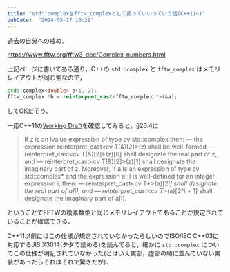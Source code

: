 ```yaml
---
title: "std::complexをfftw_complexとして扱っていいっていう話(C++11~)"
pubDate:  "2024-05-17 16:29"
---
```


過去の自分への戒め．

https://www.fftw.org/fftw3_doc/Complex-numbers.html

上記ページに書いてある通り，C++の `std::complex` と `fftw_complex` はメモリレイアウトが同じ型なので，

```cpp
std::complex<double> a(1, 2);
fftw_complex *b = reinterpret_cast<fftw_complex *>(&a);
```

してOKだそう．

一応C++11の[Working Draft](https://www.open-std.org/jtc1/sc22/wg21/docs/papers/2011/n3242.pdf)を確認してみると，§26.4に

> If z is an lvalue expression of type cv std::complex<T> then:
— the expression reinterpret_cast<cv T(&)[2]>(z) shall be well-formed,
— reinterpret_cast<cv T(&)[2]>(z)[0] shall designate the real part of z, and
— reinterpret_cast<cv T(&)[2]>(z)[1] shall designate the imaginary part of z.
Moreover, if a is an expression of type cv std::complex<T>* and the expression a[i] is well-defined for an
integer expression i, then:
— reinterpret_cast<cv T*>(a)[2*i] shall designate the real part of a[i], and
— reinterpret_cast<cv T*>(a)[2*i + 1] shall designate the imaginary part of a[i].

ということでFFTWの複素数型と同じメモリレイアウトであることが規定されていることが確認できる．

C++11以前にはこの仕様が規定されていなかったらしいのでISO/IEC C++03に対応するJIS X3014(タダで読める)を読んでると，確かに `std::complex` についてこの仕様が明記されていなかった(とはいえ実部，虚部の順に並んでいない実装があったらそれはそれで驚きだが)．
